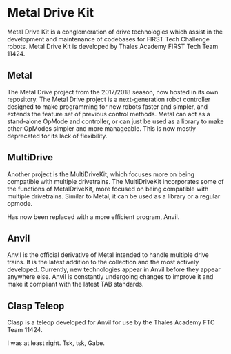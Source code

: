 # Metal Drive Kit

Metal Drive Kit is a conglomeration of drive technologies which assist in the development and maintenance of codebases for FIRST Tech Challenge robots. Metal Drive Kit is developed by Thales Academy FIRST Tech Team 11424.

## Metal
The Metal Drive project from the 2017/2018 season, now hosted in its own repository.
The Metal Drive project is a next-generation robot controller designed to make programming for new robots faster and simpler, and extends the feature set of previous control methods. Metal can act as a stand-alone OpMode and controller, or can just be used as a library to make other OpModes simpler and more manageable. This is now mostly deprecated for its lack of flexibility.

## MultiDrive
Another project is the MultiDriveKit, which focuses more on being compatible with multiple drivetrains.
The MultiDriveKit incorporates some of the functions of MetalDriveKit, more focused on being compatible with multiple drivetrains. Similar to Metal, it can be used as a library or a regular opmode.

Has now been replaced with a more efficient program, Anvil.


## Anvil
Anvil is the official derivative of Metal intended to handle multiple drive trains. It is the latest addition to the collection and the most actively developed. Currently, new technologies appear in Anvil before they appear anywhere else. Anvil is constantly undergoing changes to improve it and make it compliant with the latest TAB standards.

## Clasp Teleop
Clasp is a teleop developed for Anvil for use by the Thales Academy FTC Team 11424. 

I was at least right. Tsk, tsk, Gabe.

